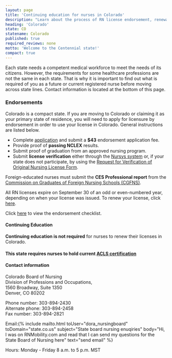 ```yaml
---
layout: page
title: 'Continuing education for nurses in Colorado'
description: "Learn about the process of RN license endorsement, renewal, and continuing education in Colorado."
heading: 'Colorado'
state: CO
statename: Colorado
published: true
required_reviews: none
motto: 'Welcome to the Centennial state!'
compact: true
---
```


Each state needs a competent medical workforce to meet the needs of its citizens. However, the requirements for some healthcare professions are not the same in each state. That is why it is important to find out what is required of you as a future or current registered nurse before moving across state lines. Contact information is located at the bottom of this page.

### Endorsements

Colorado is a compact state. If you are moving to Colorado or claiming it as your primary state of residence, you will need to apply for licensure by endorsement in order to use your license in Colorado. General instructions are listed below.

- Complete [application](https://apps2.colorado.gov/DORA/licensing/Default.aspx) and submit a **$43** endorsement application fee.
- Provide proof of **passing NCLEX** results.
- Submit proof of graduation from an approved nursing program.
- Submit **license verification** either through the [Nursys system](https://www.nursys.com/) or, if your state does not participate, by using the [Request for Verification of Original Nursing License Form](https://drive.google.com/file/d/1tcCIkZ0X_F4ydi4xhF-0siKl8dCgSDAF/view).

Foreign-educated nurses must submit the **CES Professional report** from the [Commission on Graduates of Foreign Nursing Schools (CGFNS)](https://www.cgfns.org/).

All RN licenses expire on September 30 of an odd or even-numbered year, depending on when your license was issued. To renew your license, click [here](https://apps2.colorado.gov/DORA/licensing/Default.aspx).

Click [here](https://drive.google.com/file/d/0BzKoVwvexVATTEVXYV9jeTBHcDg/view) to view the endorsement checklist.

#### Continuing Education

**Continuing education is not required** for nurses to renew their licenses in Colorado.

#### This state requires nurses to hold current [ACLS certification](https://www.acls.net/colorado-acls-pals-bls)

#### Contact information

Colorado Board of Nursing  
Division of Professions and Occupations,  
1560 Broadway, Suite 1350  
Denver, CO 80202

Phone number: 303-894-2430  
Alternate phone: 303-894-2458  
Fax number: 303-894-2821

Email:{% include mailto.html
      toUser="dora_nursingboard"
      toDomain="state.co.us"
      subject="State board nursing enuqiries"
      body="Hi, I was on RNMobility.com and read that I can send my questions for the State Board of Nursing here"
      text="send email"
    %} 

Hours: Monday - Friday 8 a.m. to 5 p.m. MST
